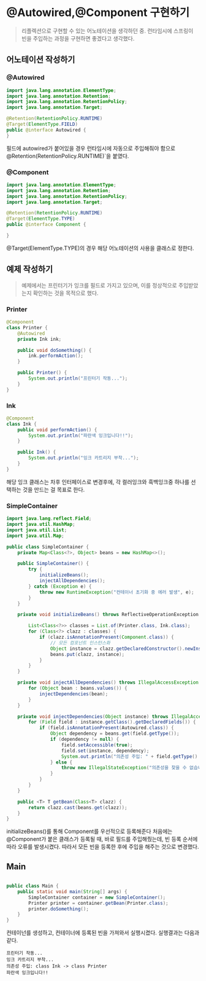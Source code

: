 # @Autowired,@Component 구현하기
> 리플렉션으로 구현할 수 있는 어노테이션을 생각하던 중. 런타임시에 스프링이 빈을 주입하는 과정을 구현하면 좋겠다고 생각했다.


## 어노테이션 작성하기

### @Autowired
```java
import java.lang.annotation.ElementType;
import java.lang.annotation.Retention;
import java.lang.annotation.RetentionPolicy;
import java.lang.annotation.Target;

@Retention(RetentionPolicy.RUNTIME)
@Target(ElementType.FIELD)
public @interface Autowired {
}
```
필드에 autowired가 붙어있을 경우 런타임시에 자동으로 주입해줘야 함으로 @Retention(RetentionPolicy.RUNTIME)`을 붙였다.

### @Component
```java
import java.lang.annotation.ElementType;
import java.lang.annotation.Retention;
import java.lang.annotation.RetentionPolicy;
import java.lang.annotation.Target;

@Retention(RetentionPolicy.RUNTIME)
@Target(ElementType.TYPE)
public @interface Component {

}
```
@Target(ElementType.TYPE)의 경우 해당 어노테이션의 사용을 클래스로 정한다.

## 예제 작성하기
> 예제에서는 프린터기가 잉크를 필드로 가지고 있으며, 이를 정상적으로 주입받았는지 확인하는 것을 목적으로 했다.

### Printer
```java
@Component
class Printer {
    @Autowired
    private Ink ink;

    public void doSomething() {
        ink.performAction();
    }

    public Printer() {
        System.out.println("프린터기 작동...");
    }
}
```
### Ink
```java
@Component
class Ink {
    public void performAction() {
        System.out.println("파란색 잉크입니다!!");
    }

    public Ink() {
        System.out.println("잉크 카트리지 부착...");
    }
}
```
해당 잉크 클래스는 차후 인터페이스로 변경후에, 각 컬러잉크와 흑백잉크중 하나를 선택하는 것을 만드는 걸 목표로 한다.

### SimpleContainer
```java
import java.lang.reflect.Field;
import java.util.HashMap;
import java.util.List;
import java.util.Map;

public class SimpleContainer {
    private Map<Class<?>, Object> beans = new HashMap<>();

    public SimpleContainer() {
        try {
            initializeBeans();
            injectAllDependencies();
        } catch (Exception e) {
            throw new RuntimeException("컨테이너 초기화 중 에러 발생", e);
        }
    }

    private void initializeBeans() throws ReflectiveOperationException {

        List<Class<?>> classes = List.of(Printer.class, Ink.class);
        for (Class<?> clazz : classes) {
            if (clazz.isAnnotationPresent(Component.class)) {
                // 모든 컴포넌트 인스턴스화
                Object instance = clazz.getDeclaredConstructor().newInstance();
                beans.put(clazz, instance);
            }
        }
    }

    private void injectAllDependencies() throws IllegalAccessException {
        for (Object bean : beans.values()) {
            injectDependencies(bean);
        }
    }

    private void injectDependencies(Object instance) throws IllegalAccessException {
        for (Field field : instance.getClass().getDeclaredFields()) {
            if (field.isAnnotationPresent(Autowired.class)) {
                Object dependency = beans.get(field.getType());
                if (dependency != null) {
                    field.setAccessible(true);
                    field.set(instance, dependency);
                    System.out.println("의존성 주입: " + field.getType() + " -> " + instance.getClass());
                } else {
                    throw new IllegalStateException("의존성을 찾을 수 없습니다: " + field.getType());
                }
            }
        }
    }

    public <T> T getBean(Class<T> clazz) {
        return clazz.cast(beans.get(clazz));
    }
}
```
initializeBeans()를 통해 Component를 우선적으로 등록해준다
처음에는 @Component가 붙은 클래스가 등록될 때, 바로 필드를 주입해줬는데, 빈 등록 순서에 따라 오류를 발생시켰다.
따라서 모든 빈을 등록한 후에 주입을 해주는 것으로 변경했다.


## Main
```java

public class Main {
    public static void main(String[] args) {
        SimpleContainer container = new SimpleContainer();
        Printer printer = container.getBean(Printer.class);
        printer.doSomething();
    }
}
```
컨테이넌를 생성하고, 컨테이너에 등록된 빈을 가져와서 실행시켰다. 실행결과는 다음과 같다.
```text
프린터기 작동...
잉크 카트리지 부착...
의존성 주입: class Ink -> class Printer
파란색 잉크입니다!!
```

